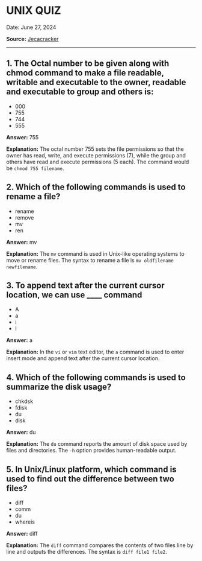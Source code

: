 # UNIX QUIZ

Date: June 27, 2024

**Source:** [Jecacracker](https://jecacracker.in/Daily_Quiz/)

---

## 1. The Octal number to be given along with chmod command to make a file readable, writable and executable to the owner, readable and executable to group and others is:
- 000
- 755
- 744
- 555

**Answer:** 755

**Explanation:** The octal number 755 sets the file permissions so that the owner has read, write, and execute permissions (7), while the group and others have read and execute permissions (5 each). The command would be `chmod 755 filename`.

## 2. Which of the following commands is used to rename a file?
- rename
- remove
- mv
- ren

**Answer:** mv

**Explanation:** The `mv` command is used in Unix-like operating systems to move or rename files. The syntax to rename a file is `mv oldfilename newfilename`.

## 3. To append text after the current cursor location, we can use ____ command
- A
- a
- i
- I

**Answer:** a

**Explanation:** In the `vi` or `vim` text editor, the `a` command is used to enter insert mode and append text after the current cursor location.

## 4. Which of the following commands is used to summarize the disk usage?
- chkdsk
- fdisk
- du
- disk

**Answer:** du

**Explanation:** The `du` command reports the amount of disk space used by files and directories. The `-h` option provides human-readable output.

## 5. In Unix/Linux platform, which command is used to find out the difference between two files?
- diff
- comm
- du
- whereis

**Answer:** diff

**Explanation:** The `diff` command compares the contents of two files line by line and outputs the differences. The syntax is `diff file1 file2`.
